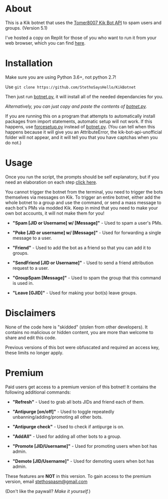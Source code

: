 # About
This is a Kik botnet that uses the [Tomer8007 Kik Bot API](https://github.com/tomer8007/kik-bot-api-unofficial) to spam users and groups.
(Version 5.1)

I've hosted a copy on Replit for those of you who want to run it from your web browser, which you can find [here](https://replit.com/@StethoSaysHello/KikBotnet?v=1).

# Installation

Make sure you are using Python 3.6+, not python 2.7!

Use `git clone https://github.com/StethoSaysHello/KikBotnet`

Then just run [botnet.py](https://github.com/StethoSaysHello/KikBotnet/blob/main/botnet.py), it will install all of the needed dependancies for you. 

_Alternatively, you can just copy and paste the contents of [botnet.py](https://github.com/StethoSaysHello/KikBotnet/blob/main/botnet.py)._

If you are running this on a program that attempts to automatically install packages from import statements, automatic setup will not work.
If this happens, use [forcesetup.py](https://github.com/StethoSaysHello/KikBotnet/blob/main/forcesetup.py) instead of [botnet.py](https://github.com/StethoSaysHello/KikBotnet/blob/main/botnet.py). 
(You can tell when this happens because it will give you an AttributeError, the kik-bot-api-unofficial folder will not appear, and it will tell you that you have captchas when you do not.)

# Usage

Once you run the script, the prompts should be self explanatory, but if you need an elaboration on each step [click here](https://pastebin.com/6kdHjVKk).

You cannot trigger the botnet from the terminal, you need to trigger the bots themselves via messages on Kik. To trigger an entire botnet, either add the whole botnet to a group and use the command, or send a mass message to each bot's PMs via modded Kik. Keep in mind that you need to make your own bot accounts, it will not make them for you!

- **"Spam [JID or Username] w/ [Message]"** -  Used to spam a user's PMs.

- **"Poke [JID or username] w/ [Message]"** -  Used for forwarding a single message to a user.

- **"Friend"** - Used to add the bot as a friend so that you can add it to groups.

- **"SendFriend [JID or Username]"** - Used to send a friend attribution request to a user.

- **"GroupSpam [Message]"** - Used to spam the group that this command is used in.

- **"Leave [GJID]"** - Used for making your bot(s) leave groups.

# Disclaimers

None of the code here is "skidded" (stolen from other developers). It contains no malicious or hidden content, you are more than welcome to share and edit this code. 

Previous versions of this bot were obfuscated and required an access key, these limits no longer apply. 

# Premium

Paid users get access to a premium version of this botnet!
It contains the following additional commands:

- **"Refresh"** - Used to grab all bots JIDs and friend each of them.

- **"Antipurge [on/off]"** - Used to toggle repeatedly unbanning/adding/promoting all other bots.

- **"Antipurge check"** - Used to check if antipurge is on.

- **"AddAll"** - Used for adding all other bots to a group.

- **"Promote [JID/Username]"** - Used for promoting users when bot has admin.

- **"Demote [JID/Username]"** - Used for demoting users when bot has admin.

These features are **NOT** in this version. To gain access to the premium version, email stethospasm@gmail.com

(Don't like the paywall? _Make it yourself._)
